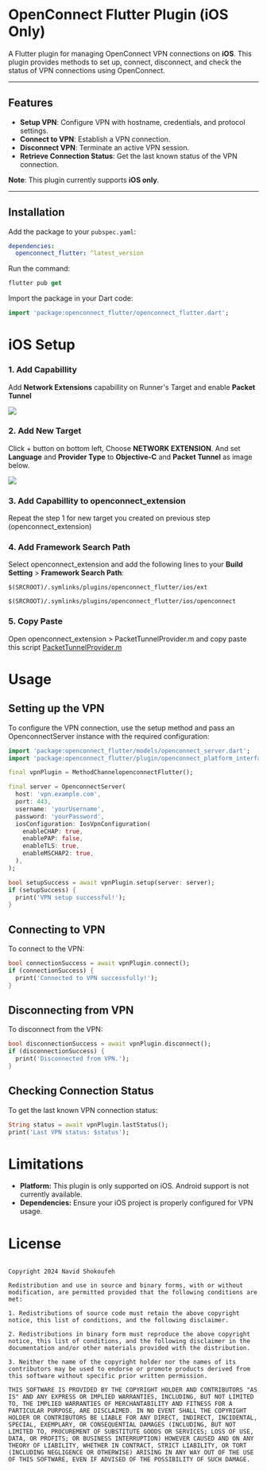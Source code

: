 # OpenConnect Flutter Plugin (iOS Only)

A Flutter plugin for managing OpenConnect VPN connections on **iOS**. This plugin provides methods to set up, connect, disconnect, and check the status of VPN connections using OpenConnect.

---

## Features

- **Setup VPN**: Configure VPN with hostname, credentials, and protocol settings.
- **Connect to VPN**: Establish a VPN connection.
- **Disconnect VPN**: Terminate an active VPN session.
- **Retrieve Connection Status**: Get the last known status of the VPN connection.

**Note**: This plugin currently supports **iOS only**.

---

## Installation

Add the package to your `pubspec.yaml`:

```yaml
dependencies:
  openconnect_flutter: ^latest_version
```

Run the command:
```dart
flutter pub get
```

Import the package in your Dart code:
```dart
import 'package:openconnect_flutter/openconnect_flutter.dart';
```

# iOS Setup

### <b>1. Add Capabillity</b>
Add <b>Network Extensions</b> capabillity on Runner's Target and enable <b>Packet Tunnel</b>

<img src ='https://github.com/NavidShokoufeh/openconnect_extension/blob/main/example/sc/1.png?raw=true'>

### <b>2. Add New Target</b>
Click + button on bottom left, Choose <b>NETWORK EXTENSION</b>. And set <b>Language</b> and <b>Provider  Type</b> to <b>Objective-C</b> and <b>Packet Tunnel</b> as image below.

<img src ='https://github.com/NavidShokoufeh/openconnect_extension/blob/main/example/sc/1.png?raw=true'>

### <b>3. Add Capabillity to openconnect_extension</b>

Repeat the step 1 for new target you created on previous step (openconnect_extension)

### <b>4. Add Framework Search Path</b>

Select openconnect_extension and add the following lines to your <b>Build Setting</b> > <b>Framework Search Path</b>:

```
$(SRCROOT)/.symlinks/plugins/openconnect_flutter/ios/ext
```
```
$(SRCROOT)/.symlinks/plugins/openconnect_flutter/ios/openconnect
```

### <b>5. Copy Paste</b>

Open openconnect_extension > PacketTunnelProvider.m and copy paste this script <a href="https://raw.githubusercontent.com/NavidShokoufeh/openconnect_flutter/refs/heads/main/example/ios/openconnect_extension/PacketTunnelProvider.m">PacketTunnelProvider.m</a>

# Usage

## Setting up the VPN

To configure the VPN connection, use the setup method and pass an OpenconnectServer instance with the required configuration:

```dart
import 'package:openconnect_flutter/models/openconnect_server.dart';
import 'package:openconnect_flutter/plugin/openconnect_platform_interface.dart';

final vpnPlugin = MethodChannelopenconnectFlutter();

final server = OpenconnectServer(
  host: 'vpn.example.com',
  port: 443,
  username: 'yourUsername',
  password: 'yourPassword',
  iosConfiguration: IosVpnConfiguration(
    enableCHAP: true,
    enablePAP: false,
    enableTLS: true,
    enableMSCHAP2: true,
  ),
);

bool setupSuccess = await vpnPlugin.setup(server: server);
if (setupSuccess) {
  print('VPN setup successful!');
}
```

## Connecting to VPN

To connect to the VPN:
```dart
bool connectionSuccess = await vpnPlugin.connect();
if (connectionSuccess) {
  print('Connected to VPN successfully!');
}
```

## Disconnecting from VPN

To disconnect from the VPN:
```dart
bool disconnectionSuccess = await vpnPlugin.disconnect();
if (disconnectionSuccess) {
  print('Disconnected from VPN.');
}
```

## Checking Connection Status

To get the last known VPN connection status:
```dart
String status = await vpnPlugin.lastStatus();
print('Last VPN status: $status');
```

# Limitations

- **Platform:** This plugin is only supported on iOS. Android support is not currently available.
- **Dependencies:** Ensure your iOS project is properly configured for VPN usage.

# License

```vbnet

Copyright 2024 Navid Shokoufeh

Redistribution and use in source and binary forms, with or without modification, are permitted provided that the following conditions are met:

1. Redistributions of source code must retain the above copyright notice, this list of conditions, and the following disclaimer.

2. Redistributions in binary form must reproduce the above copyright notice, this list of conditions, and the following disclaimer in the documentation and/or other materials provided with the distribution.

3. Neither the name of the copyright holder nor the names of its contributors may be used to endorse or promote products derived from this software without specific prior written permission.

THIS SOFTWARE IS PROVIDED BY THE COPYRIGHT HOLDER AND CONTRIBUTORS "AS IS" AND ANY EXPRESS OR IMPLIED WARRANTIES, INCLUDING, BUT NOT LIMITED TO, THE IMPLIED WARRANTIES OF MERCHANTABILITY AND FITNESS FOR A PARTICULAR PURPOSE, ARE DISCLAIMED. IN NO EVENT SHALL THE COPYRIGHT HOLDER OR CONTRIBUTORS BE LIABLE FOR ANY DIRECT, INDIRECT, INCIDENTAL, SPECIAL, EXEMPLARY, OR CONSEQUENTIAL DAMAGES (INCLUDING, BUT NOT LIMITED TO, PROCUREMENT OF SUBSTITUTE GOODS OR SERVICES; LOSS OF USE, DATA, OR PROFITS; OR BUSINESS INTERRUPTION) HOWEVER CAUSED AND ON ANY THEORY OF LIABILITY, WHETHER IN CONTRACT, STRICT LIABILITY, OR TORT (INCLUDING NEGLIGENCE OR OTHERWISE) ARISING IN ANY WAY OUT OF THE USE OF THIS SOFTWARE, EVEN IF ADVISED OF THE POSSIBILITY OF SUCH DAMAGE.

```